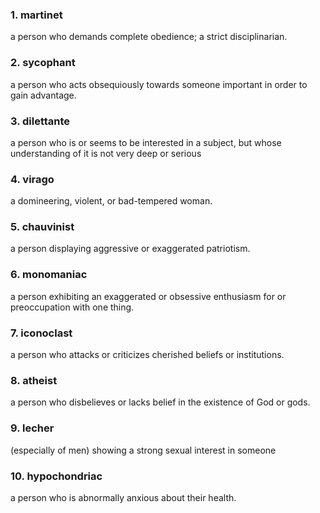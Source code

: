 ### 1. martinet

a person who demands complete obedience; a strict disciplinarian.

### 2. sycophant

a person who acts obsequiously towards someone important in order to gain advantage.

### 3. dilettante

a person who is or seems to be interested in a subject, but whose understanding of it is not very deep or serious

### 4. virago

a domineering, violent, or bad-tempered woman.

### 5. chauvinist

a person displaying aggressive or exaggerated patriotism.

### 6. monomaniac

a person exhibiting an exaggerated or obsessive enthusiasm for or preoccupation with one thing.

### 7. iconoclast

a person who attacks or criticizes cherished beliefs or institutions.

### 8. atheist

a person who disbelieves or lacks belief in the existence of God or gods.

### 9. lecher

(especially of men) showing a strong sexual interest in someone

### 10. hypochondriac

a person who is abnormally anxious about their health.
